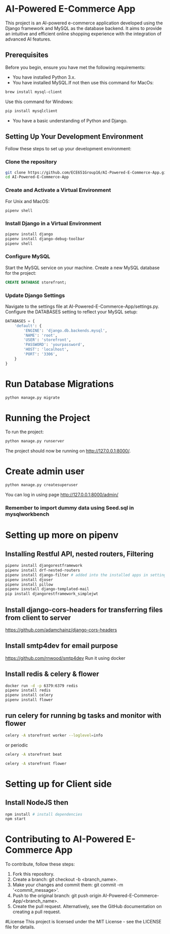 # AI-Powered E-Commerce App

This project is an AI-powered e-commerce application developed using the Django framework and MySQL as the database backend. It aims to provide an intuitive and efficient online shopping experience with the integration of advanced AI features.

## Prerequisites

Before you begin, ensure you have met the following requirements:
* You have installed Python 3.x.
* You have installed MySQL.If not then use this command for MacOs:
```bash
brew install mysql-client
```
Use this command for Windows:
```bash
pip install mysqlclient
```
* You have a basic understanding of Python and Django.

## Setting Up Your Development Environment

Follow these steps to set up your development environment:

### Clone the repository

```bash
git clone https://github.com/ECE651Group16/AI-Powered-E-Commerce-App.git
cd AI-Powered-E-Commerce-App
```
### Create and Activate a Virtual Environment
For Unix and MacOS:
```bash
pipenv shell
```
### Install Django in a Virtual Environment
```bash
pipenv install django
pipenv install django-debug-toolbar
pipenv shell
```
### Configure MySQL
Start the MySQL service on your machine.
Create a new MySQL database for the project:
```sql
CREATE DATABASE storefront;
```
### Update Django Settings
Navigate to the settings file at AI-Powered-E-Commerce-App/settings.py.
Configure the DATABASES setting to reflect your MySQL setup:
```python
DATABASES = {
    'default': {
        'ENGINE': 'django.db.backends.mysql',
        'NAME': 'root',
        'USER': 'storefront',
        'PASSWORD': 'yourpassword',
        'HOST': 'localhost',
        'PORT': '3306',
    }
}
```
# Run Database Migrations
```bash
python manage.py migrate
```
# Running the Project
To run the project:
```bash
python manage.py runserver
```
The project should now be running on http://127.0.0.1:8000/.
# Create admin user
```python
python manage.py createsuperuser
```
You can log in using page http://127.0.0.1:8000/admin/

### Remember to import dummy data using Seed.sql in mysqlworkbench

# Setting up more on pipenv
## Installing Restful API, nested routers, Filtering
```bash
pipenv install djangorestframework
pipenv install drf-nested-routers
pipenv install django-filter # added into the installed apps in setting.py
pipenv install djoser
pipenv install pillow
pipenv isnstall django-templated-mail
pip install djangorestframework_simplejwt

```
## Install django-cors-headers for transferring files from client to server
https://github.com/adamchainz/django-cors-headers
## Install smtp4dev for email purpose
https://github.com/rnwood/smtp4dev
Run it using docker
## Install redis & celery & flower
```bash
docker run -d -p 6379:6379 redis  
pipenv install redis
pipenv install celery
pipenv install flower
```
## run celery for running bg tasks and monitor with flower
```bash
celery -A storefront worker --loglevel=info  
```
or periodic
```bash
celery -A storefront beat
```
```bash
celery -A storefront flower
```

# Setting up for Client side
## Install NodeJS then
```bash
npm install # install dependencies
npm start
```



# Contributing to AI-Powered E-Commerce App
To contribute, follow these steps:

1. Fork this repository.
2. Create a branch: git checkout -b <branch_name>.
3. Make your changes and commit them: git commit -m '<commit_message>'.
4. Push to the original branch: git push origin AI-Powered-E-Commerce-App/<branch_name>.
5. Create the pull request.
Alternatively, see the GitHub documentation on creating a pull request.

#License
This project is licensed under the MIT License - see the LICENSE file for details.
